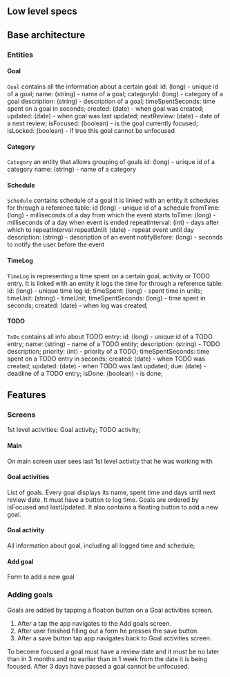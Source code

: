 ## Low level specs

## Base architecture

### Entities

#### Goal
`Goal` contains all the information about a certain goal:
id: (long) - unique id of a goal;
name: (string) - name of a goal;
categoryId: (long) - category of a goal
description: (string) - description of a goal;
timeSpentSeconds: time spent on a goal in seconds;
created: (date) - when goal was created;
updated: (date) - when goal was last updated;
nextReview: (date) - date of a next review;
isFocused: (boolean) - is the goal currently focused;
isLocked: (boolean) - if true this goal cannot be unfocused

#### Category
`Category` an entity that allows grouping of goals
id: (long) - unique id of a category
name: (string) - name of a category

#### Schedule
`Schedule` contains schedule of a goal
It is linked with an entity it schedules for through a reference table:
id (long) - unique id of a schedule
fromTime: (long) - milliseconds of a day from which the event starts
toTime: (long) - milliseconds of a day when event is ended
repeatInterval: (int) - days after which to repeatInterval
repeatUntil: (date) - repeat event until day
description: (string) - description of an event
notifyBefore: (long) - seconds to notify the user before the event

#### TimeLog
`TimeLog` is representing a time spent on a certain goal, activity or TODO entry.
It is linked with an entity it logs the time for through a reference table:
id: (long) - unique time log id;
timeSpent: (long) - spent time in units;
timeUnit: (string) - timeUnit;
timeSpentSeconds: (long) - time spent in seconds;
created: (date) - when log was created;

#### TODO
`ToDo` contains all info about TODO entry:
id: (long) - unique id of a TODO entry;
name: (string) - name of a TODO entity;
description: (string) - TODO description;
priority: (int) - priority of a TODO;
timeSpentSeconds: time spent on a TODO entry in seconds;
created: (date) - when TODO was created;
updated: (date) - when TODO was last updated;
due: (date) - deadline of a TODO entry;
isDone: (boolean) - is done;

## Features

### Screens

1st level activities: Goal activity; TODO activity;

#### Main

On main screen user sees last 1st level activity that he was working with

#### Goal activities

List of goals. Every goal displays its name, spent time and days until next review date. 
It must have a button to log time. Goals are ordered by isFocused and lastUpdated.
It also contains a floating button to add a new goal.

#### Goal activity

All information about goal, including all logged time and schedule;

#### Add goal

Form to add a new goal

### Adding goals

Goals are added by tapping a floation button on a Goal activities screen. 
1. After a tap the app navigates to the Add goals screen.
2. After user finished filling out a form he presses the save button.
3. After a save button tap app navigates back to Goal activities screen.

To become focused a goal must have a review date and it must be no later than in 3 months 
and no earlier than in 1 week from the date it is being focused.
After 3 days have passed a goal cannot be unfocused.